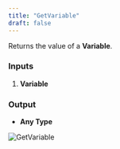 ```yaml
---
title: "GetVariable"
draft: false
---
```

Returns the value of a **Variable**.
### Inputs
1. **Variable**
### Output
-   **Any Type**

![GetVariable](https://raw.githubusercontent.com/battlefield-portal-community/Image-CDN/main/portal_blocks/GetVariable.png)